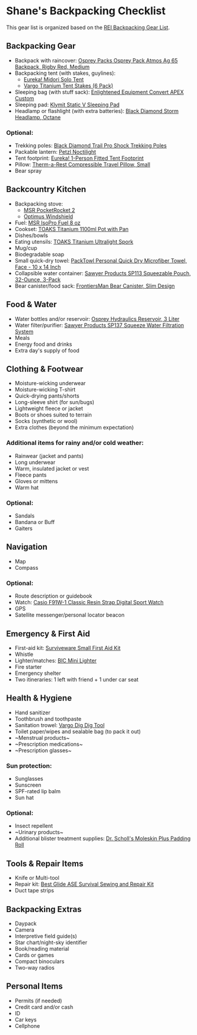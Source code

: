 # Shane's Backpacking Checklist

This gear list is organized based on the [REI Backpacking Gear List](https://www.rei.com/learn/expert-advice/backpacking-checklist.html).

## Backpacking Gear
- Backpack with raincover: [Osprey Packs Osprey Pack Atmos Ag 65 Backpack, Rigby Red, Medium](https://www.amazon.com/gp/product/B077K5HGHW)
- Backpacking tent (with stakes, guylines): 
  - [Eureka! Midori Solo Tent](https://eurekacamping.johnsonoutdoors.com/tents/backpacking/midori-solo-tent)
  - [Vargo Titanium Tent Stakes (6 Pack)](https://www.amazon.com/gp/product/B001OPKGAO)
- Sleeping bag (with stuff sack): [Enlightened Equipment Convert APEX Custom](https://enlightenedequipment.com/convert-apex-custom/)
- Sleeping pad: [Klymit Static V Sleeping Pad](https://www.amazon.com/gp/product/B007RFG0NM)
- Headlamp or flashlight (with extra batteries): [Black Diamond Storm Headlamp, Octane](https://www.amazon.com/gp/product/B06WVK7LZS)

### Optional:
- Trekking poles: [Black Diamond Trail Pro Shock Trekking Poles](https://www.amazon.com/gp/product/B00H58EGVO)
- Packable lantern: [Petzl Noctilight](https://www.amazon.com/gp/product/B01KYTT642)
- Tent footprint: [Eureka! 1-Person Fitted Tent Footprint](https://www.amazon.com/gp/product/B07KTCLGRH)
- Pillow: [Therm-a-Rest Compressible Travel Pillow, Small](https://www.amazon.com/gp/product/B01MQLSI1M)
- Bear spray

## Backcountry Kitchen
- Backpacking stove: 
  - [MSR PocketRocket 2](https://www.amazon.com/gp/product/B01N5O7551)
  - [Optimus Windshield](https://www.amazon.com/gp/product/B00F5EUL7S)
- Fuel: [MSR IsoPro Fuel 8 oz](https://www.amazon.com/gp/product/B00T3HECDM)
- Cookset: [TOAKS Titanium 1100ml Pot with Pan](https://www.amazon.com/gp/product/B009MZHRKU)
- Dishes/bowls
- Eating utensils: [TOAKS Titanium Ultralight Spork](https://www.amazon.com/gp/product/B01MTOARTS)
- Mug/cup
- Biodegradable soap
- Small quick-dry towel: [PackTowl Personal Quick Dry Microfiber Towel, Face - 10 x 14 Inch](https://www.amazon.com/gp/product/B01MTOARTS)
- Collapsible water container: [Sawyer Products SP113 Squeezable Pouch, 32-Ounce, 3-Pack](https://www.amazon.com/gp/product/B005SO8RQM)
- Bear canister/food sack: [FrontiersMan Bear Canister, Slim Design](https://www.amazon.com/gp/product/B07B87GKZ1)

## Food & Water
- Water bottles and/or reservoir: [Osprey Hydraulics Reservoir, 3 Liter](https://www.amazon.com/gp/product/B017JFWZ4W)
- Water filter/purifier: [Sawyer Products SP137 Squeeze Water Filtration System](https://www.amazon.com/gp/product/B00WG9AFW6)
- Meals
- Energy food and drinks
- Extra day's supply of food

## Clothing & Footwear
- Moisture-wicking underwear
- Moisture-wicking T-shirt
- Quick-drying pants/shorts
- Long-sleeve shirt (for sun/bugs)
- Lightweight fleece or jacket
- Boots or shoes suited to terrain
- Socks (synthetic or wool)
- Extra clothes (beyond the minimum expectation)

### Additional items for rainy and/or cold weather:
- Rainwear (jacket and pants)
- Long underwear
- Warm, insulated jacket or vest
- Fleece pants
- Gloves or mittens
- Warm hat

### Optional:
- Sandals
- Bandana or Buff
- Gaiters

## Navigation
- Map
- Compass

### Optional:
- Route description or guidebook
- Watch: [Casio F91W-1 Classic Resin Strap Digital Sport Watch](https://www.amazon.com/gp/product/B000GAWSDG)
- GPS
- Satellite messenger/personal locator beacon

## Emergency & First Aid
- First-aid kit: [Surviveware Small First Aid Kit](https://www.amazon.com/gp/product/B01HGSLB6K)
- Whistle
- Lighter/matches: [BIC Mini Lighter](https://www.amazon.com/gp/product/B00863XN4I)
- Fire starter
- Emergency shelter
- Two itineraries: 1 left with friend + 1 under car seat

## Health & Hygiene
- Hand sanitizer
- Toothbrush and toothpaste
- Sanitation trowel: [Vargo Dig Dig Tool](https://www.amazon.com/gp/product/B072N2N9RH)
- Toilet paper/wipes and sealable bag (to pack it out)
- ~Menstrual products~
- ~Prescription medications~
- ~Prescription glasses~

### Sun protection:
- Sunglasses
- Sunscreen
- SPF-rated lip balm
- Sun hat

### Optional:
- Insect repellent
- ~Urinary products~
- Additional blister treatment supplies: [Dr. Scholl's Moleskin Plus Padding Roll](https://www.amazon.com/gp/product/B007W9MGLI)

## Tools & Repair Items
- Knife or Multi-tool
- Repair kit: [Best Glide ASE Survival Sewing and Repair Kit](https://www.amazon.com/gp/product/B004IAEFXQ)
- Duct tape strips

## Backpacking Extras
- Daypack
- Camera
- Interpretive field guide(s)
- Star chart/night-sky identifier
- Book/reading material
- Cards or games
- Compact binoculars
- Two-way radios

## Personal Items
- Permits (if needed)
- Credit card and/or cash
- ID
- Car keys
- Cellphone
